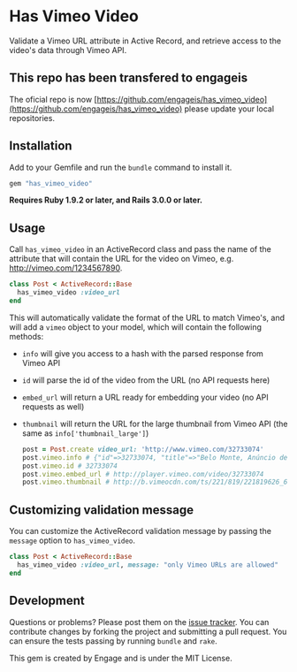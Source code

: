 # Has Vimeo Video

Validate a Vimeo URL attribute in Active Record, and retrieve access to the video's data through Vimeo API.

## This repo has been transfered to engageis

The oficial repo is now [https://github.com/engageis/has_vimeo_video](https://github.com/engageis/has_vimeo_video) please update your local repositories.


## Installation

Add to your Gemfile and run the `bundle` command to install it.

 ```ruby
 gem "has_vimeo_video"
 ```

**Requires Ruby 1.9.2 or later, and Rails 3.0.0 or later.**


## Usage

Call `has_vimeo_video` in an ActiveRecord class and pass the name of the attribute that will contain the URL for the video on Vimeo, e.g. http://vimeo.com/1234567890.

  ```ruby
  class Post < ActiveRecord::Base
    has_vimeo_video :video_url
  end
  ```

This will automatically validate the format of the URL to match Vimeo's, and will add a `vimeo` object to your model, which will contain the following methods:

* `info` will give you access to a hash with the parsed response from Vimeo API
* `id` will parse the id of the video from the URL (no API requests here)
* `embed_url` will return a URL ready for embedding your video (no API requests as well)
* `thumbnail` will return the URL for the large thumbnail from Vimeo API (the same as `info['thumbnail_large']`)

  ```ruby
  post = Post.create video_url: 'http://www.vimeo.com/32733074'
  post.vimeo.info # {"id"=>32733074, "title"=>"Belo Monte, Anúncio de uma Guerra (CATARSE)", "description"=>"Mais do que um filme, queremos que esse documentário seja um ato político da sociedade, uma luta pelo acesso à informação e pelo direito de participar das decisões do país.<br />\n<br />\nEntre em http://catarse.me/pt/projects/459-belo-monte-anuncio-de-uma-guerra, assista o vídeo e apoie essa causa.", "url"=>"http://vimeo.com/32733074", "upload_date"=>"2011-11-27 06:49:45", "mobile_url"=>"http://vimeo.com/m/32733074", "thumbnail_small"=>"http://b.vimeocdn.com/ts/221/819/221819626_100.jpg", "thumbnail_medium"=>"http://b.vimeocdn.com/ts/221/819/221819626_200.jpg", "thumbnail_large"=>"http://b.vimeocdn.com/ts/221/819/221819626_640.jpg", "user_name"=>"André Vilela D'Elia", "user_url"=>"http://vimeo.com/cinedelia", "user_portrait_small"=>"http://b.vimeocdn.com/ps/283/288/2832886_30.jpg", "user_portrait_medium"=>"http://b.vimeocdn.com/ps/283/288/2832886_75.jpg", "user_portrait_large"=>"http://b.vimeocdn.com/ps/283/288/2832886_100.jpg", "user_portrait_huge"=>"http://b.vimeocdn.com/ps/283/288/2832886_300.jpg", "stats_number_of_likes"=>221, "stats_number_of_plays"=>107330, "stats_number_of_comments"=>49, "duration"=>661, "width"=>640, "height"=>360, "tags"=>"belo, monte, anúncio, cinedelia, gota, guerra, catarse, indigenas, xingu, rio, river, raoni, kayapo, vivo, eletro, norte, felicio, pontes, pare, amazonia", "embed_privacy"=>"anywhere"}
  post.vimeo.id # 32733074
  post.vimeo.embed_url # http://player.vimeo.com/video/32733074
  post.vimeo.thumbnail # http://b.vimeocdn.com/ts/221/819/221819626_640.jpg
  ```

## Customizing validation message

You can customize the ActiveRecord validation message by passing the `message` option to `has_vimeo_video`.


  ```ruby
  class Post < ActiveRecord::Base
    has_vimeo_video :video_url, message: "only Vimeo URLs are allowed"
  end
  ```

## Development

Questions or problems? Please post them on the [issue tracker](https://github.com/softa/has_vimeo_video/issues). You can contribute changes by forking the project and submitting a pull request. You can ensure the tests passing by running `bundle` and `rake`.

This gem is created by Engage and is under the MIT License.